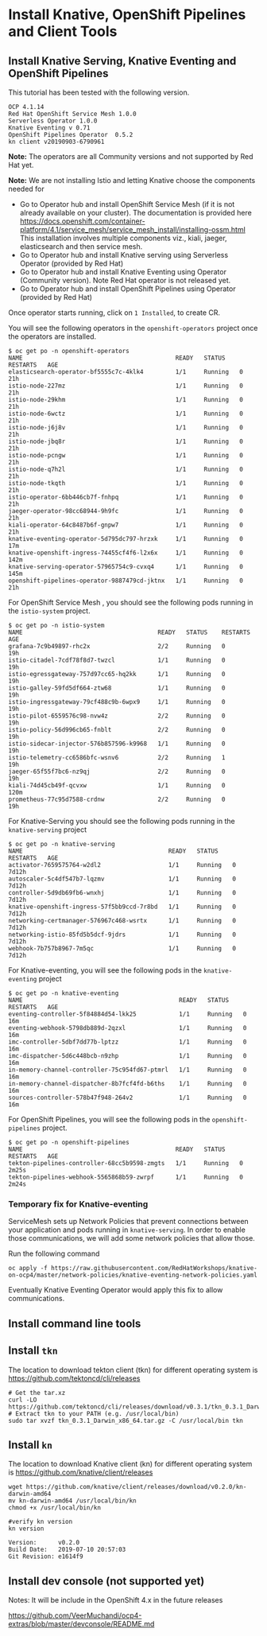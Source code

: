 # Install  Knative, OpenShift Pipelines and  Client Tools

## Install Knative Serving, Knative Eventing and OpenShift Pipelines

This tutorial has been tested with the following version.
```
OCP 4.1.14
Red Hat OpenShift Service Mesh 1.0.0
Serverless Operator 1.0.0
Knative Eventing v 0.71
OpenShift Pipelines Operator  0.5.2
kn client v20190903-6790961
```
**Note:** The operators are all Community versions and not supported by Red Hat yet.

**Note:** We are not installing Istio and letting Knative choose the components needed for
* Go to Operator hub and install OpenShift Service Mesh (if it is not already available on your cluster). The documentation is provided here https://docs.openshift.com/container-platform/4.1/service_mesh/service_mesh_install/installing-ossm.html  This installation involves multiple components viz., kiali, jaeger, elasticsearch and then service mesh. 
* Go to Operator hub and install Knative serving using Serverless Operator  (provided by Red Hat)
* Go to Operator hub and install  Knative Eventing using Operator  (Community version). Note Red Hat operator is not released yet.
* Go to Operator hub and install OpenShift Pipelines using Operator (provided by Red Hat)

Once operator starts running, click on `1 Installed`, to create CR.


You will see the following operators in the `openshift-operators` project once the operators are installed.

```
$ oc get po -n openshift-operators
NAME                                           READY   STATUS    RESTARTS   AGE
elasticsearch-operator-bf5555c7c-4klk4         1/1     Running   0          21h
istio-node-227mz                               1/1     Running   0          21h
istio-node-29khm                               1/1     Running   0          21h
istio-node-6wctz                               1/1     Running   0          21h
istio-node-j6j8v                               1/1     Running   0          21h
istio-node-jbq8r                               1/1     Running   0          21h
istio-node-pcngw                               1/1     Running   0          21h
istio-node-q7h2l                               1/1     Running   0          21h
istio-node-tkqth                               1/1     Running   0          21h
istio-operator-6bb446cb7f-fnhpq                1/1     Running   0          21h
jaeger-operator-98cc68944-9h9fc                1/1     Running   0          21h
kiali-operator-64c8487b6f-gnpw7                1/1     Running   0          21h
knative-eventing-operator-5d795dc797-hrzxk     1/1     Running   0          17m
knative-openshift-ingress-74455cf4f6-l2x6x     1/1     Running   0          142m
knative-serving-operator-57965754c9-cvxq4      1/1     Running   0          145m
openshift-pipelines-operator-9887479cd-jktnx   1/1     Running   0          21h
```

For OpenShift Service Mesh , you should see the following pods running in the `istio-system` project.

```
$ oc get po -n istio-system
NAME                                      READY   STATUS    RESTARTS   AGE
grafana-7c9b49897-rhc2x                   2/2     Running   0          19h
istio-citadel-7cdf78f8d7-twzcl            1/1     Running   0          19h
istio-egressgateway-757d97cc65-hq2kk      1/1     Running   0          19h
istio-galley-59fd5df664-ztw68             1/1     Running   0          19h
istio-ingressgateway-79cf488c9b-6wpx9     1/1     Running   0          19h
istio-pilot-6559576c98-nvw4z              2/2     Running   0          19h
istio-policy-56d996cb65-fnblt             2/2     Running   0          19h
istio-sidecar-injector-576b857596-k9968   1/1     Running   0          19h
istio-telemetry-cc6586bfc-wsnv6           2/2     Running   1          19h
jaeger-65f55f7bc6-nz9qj                   2/2     Running   0          19h
kiali-74d45cb49f-qcvxw                    1/1     Running   0          120m
prometheus-77c95d7588-crdnw               2/2     Running   0          19h
```

For Knative-Serving you should see the following pods running in the `knative-serving` project

```
$ oc get po -n knative-serving
NAME                                         READY   STATUS    RESTARTS   AGE
activator-7659575764-w2dl2                   1/1     Running   0          7d12h
autoscaler-5c4df547b7-lqzmv                  1/1     Running   0          7d12h
controller-5d9db69fb6-wnxhj                  1/1     Running   0          7d12h
knative-openshift-ingress-57f5bb9ccd-7r8bd   1/1     Running   0          7d12h
networking-certmanager-576967c468-wsrtx      1/1     Running   0          7d12h
networking-istio-85fd5b5dcf-9jdrs            1/1     Running   0          7d12h
webhook-7b757b8967-7m5qc                     1/1     Running   0          7d12h
```


For Knative-eventing, you will see the following pods in the `knative-eventing` project

```
$ oc get po -n knative-eventing
NAME                                            READY   STATUS    RESTARTS   AGE
eventing-controller-5f84884d54-lkk25            1/1     Running   0          16m
eventing-webhook-5798db889d-2qzxl               1/1     Running   0          16m
imc-controller-5dbf7dd77b-lptzz                 1/1     Running   0          16m
imc-dispatcher-5d6c448bcb-n9zhp                 1/1     Running   0          16m
in-memory-channel-controller-75c954fd67-ptmrl   1/1     Running   0          16m
in-memory-channel-dispatcher-8b7fcf4fd-b6ths    1/1     Running   0          16m
sources-controller-578b47f948-264v2             1/1     Running   0          16m
```

For OpenShift Pipelines, you will see the following pods in the `openshift-pipelines` project.

```
$ oc get po -n openshift-pipelines
NAME                                           READY   STATUS    RESTARTS   AGE
tekton-pipelines-controller-68cc5b9598-zmgts   1/1     Running   0          2m25s
tekton-pipelines-webhook-5565868b59-zwrpf      1/1     Running   0          2m24s
```

### Temporary fix for Knative-eventing

ServiceMesh sets up Network Policies that prevent connections between your application and pods running in `knative-serving`. In order to enable those communications, we will add some network policies that allow those.

Run the following command

```
oc apply -f https://raw.githubusercontent.com/RedHatWorkshops/knative-on-ocp4/master/network-policies/knative-eventing-network-policies.yaml
```

Eventually Knative Eventing Operator would apply this fix to allow communications.

## Install command line tools

## Install `tkn`
The location to download tekton client (tkn) for different operating system is https://github.com/tektoncd/cli/releases

```
# Get the tar.xz
curl -LO https://github.com/tektoncd/cli/releases/download/v0.3.1/tkn_0.3.1_Darwin_x86_64.tar.gz
# Extract tkn to your PATH (e.g. /usr/local/bin)
sudo tar xvzf tkn_0.3.1_Darwin_x86_64.tar.gz -C /usr/local/bin tkn
```

## Install `kn`

The location to download Knative client (kn) for different operating system is https://github.com/knative/client/releases

```
wget https://github.com/knative/client/releases/download/v0.2.0/kn-darwin-amd64
mv kn-darwin-amd64 /usr/local/bin/kn
chmod +x /usr/local/bin/kn

#verify kn version
kn version

Version:      v0.2.0
Build Date:   2019-07-10 20:57:03
Git Revision: e1614f9
```

## Install dev console (not supported yet)

Notes: It will be include in the OpenShift 4.x in the future releases

https://github.com/VeerMuchandi/ocp4-extras/blob/master/devconsole/README.md
